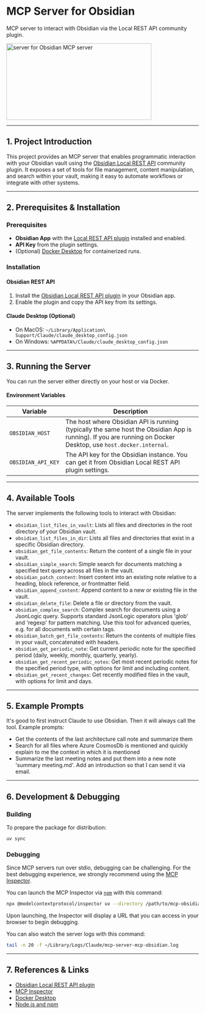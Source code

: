 # MCP Server for Obsidian

MCP server to interact with Obsidian via the Local REST API community plugin.

<a href="https://glama.ai/mcp/servers/3wko1bhuek"><img width="380" height="200" src="https://glama.ai/mcp/servers/3wko1bhuek/badge" alt="server for Obsidian MCP server" /></a>

---

## 1. Project Introduction

This project provides an MCP server that enables programmatic interaction with your Obsidian vault using the [Obsidian Local REST API](https://github.com/coddingtonbear/obsidian-local-rest-api) community plugin. It exposes a set of tools for file management, content manipulation, and search within your vault, making it easy to automate workflows or integrate with other systems.

---

## 2. Prerequisites & Installation

### Prerequisites
- **Obsidian App** with the [Local REST API plugin](https://github.com/coddingtonbear/obsidian-local-rest-api) installed and enabled.
- **API Key** from the plugin settings.
- (Optional) [Docker Desktop](https://www.docker.com/products/docker-desktop/) for containerized runs.

### Installation

#### Obsidian REST API
1. Install the [Obsidian Local REST API plugin](https://github.com/coddingtonbear/obsidian-local-rest-api) in your Obsidian app.
2. Enable the plugin and copy the API key from its settings.

#### Claude Desktop (Optional)
- On MacOS: `~/Library/Application\ Support/Claude/claude_desktop_config.json`
- On Windows: `%APPDATA%/Claude/claude_desktop_config.json`

---

## 3. Running the Server

You can run the server either directly on your host or via Docker.

#### Environment Variables
| Variable | Description |
| --- | --- |
| `OBSIDIAN_HOST` | The host where Obsidian API is running (typically the same host the Obsidian App is running). If you are running on Docker Desktop, use `host.docker.internal`. |
| `OBSIDIAN_API_KEY` | The API key for the Obsidian instance. You can get it from Obsidian Local REST API plugin settings. |

---

## 4. Available Tools

The server implements the following tools to interact with Obsidian:

- `obsidian_list_files_in_vault`: Lists all files and directories in the root directory of your Obsidian vault.
- `obsidian_list_files_in_dir`: Lists all files and directories that exist in a specific Obsidian directory.
- `obsidian_get_file_contents`: Return the content of a single file in your vault.
- `obsidian_simple_search`: Simple search for documents matching a specified text query across all files in the vault.
- `obsidian_patch_content`: Insert content into an existing note relative to a heading, block reference, or frontmatter field.
- `obsidian_append_content`: Append content to a new or existing file in the vault.
- `obsidian_delete_file`: Delete a file or directory from the vault.
- `obsidian_complex_search`: Complex search for documents using a JsonLogic query. Supports standard JsonLogic operators plus 'glob' and 'regexp' for pattern matching. Use this tool for advanced queries, e.g. for all documents with certain tags.
- `obsidian_batch_get_file_contents`: Return the contents of multiple files in your vault, concatenated with headers.
- `obsidian_get_periodic_note`: Get current periodic note for the specified period (daily, weekly, monthly, quarterly, yearly).
- `obsidian_get_recent_periodic_notes`: Get most recent periodic notes for the specified period type, with options for limit and including content.
- `obsidian_get_recent_changes`: Get recently modified files in the vault, with options for limit and days.

---

## 5. Example Prompts

It's good to first instruct Claude to use Obsidian. Then it will always call the tool. Example prompts:

- Get the contents of the last architecture call note and summarize them
- Search for all files where Azure CosmosDb is mentioned and quickly explain to me the context in which it is mentioned
- Summarize the last meeting notes and put them into a new note 'summary meeting.md'. Add an introduction so that I can send it via email.

---

## 6. Development & Debugging

### Building
To prepare the package for distribution:
```bash
uv sync
```

### Debugging
Since MCP servers run over stdio, debugging can be challenging. For the best debugging experience, we strongly recommend using the [MCP Inspector](https://github.com/modelcontextprotocol/inspector).

You can launch the MCP Inspector via [`npm`](https://docs.npmjs.com/downloading-and-installing-node-js-and-npm) with this command:

```bash
npx @modelcontextprotocol/inspector uv --directory /path/to/mcp-obsidian run mcp-obsidian
```

Upon launching, the Inspector will display a URL that you can access in your browser to begin debugging.

You can also watch the server logs with this command:

```bash
tail -n 20 -f ~/Library/Logs/Claude/mcp-server-mcp-obsidian.log
```

---

## 7. References & Links
- [Obsidian Local REST API plugin](https://github.com/coddingtonbear/obsidian-local-rest-api)
- [MCP Inspector](https://github.com/modelcontextprotocol/inspector)
- [Docker Desktop](https://www.docker.com/products/docker-desktop/)
- [Node.js and npm](https://docs.npmjs.com/downloading-and-installing-node-js-and-npm)
